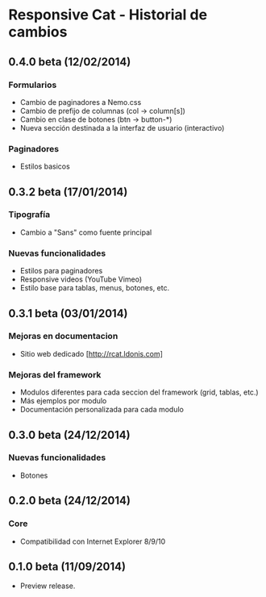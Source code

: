 Responsive Cat - Historial de cambios
===================

0.4.0 beta (12/02/2014)
------------------
### Formularios
* Cambio de paginadores a Nemo.css
* Cambio de prefijo de columnas (col -> column[s])
* Cambio en clase de botones (btn -> button-*)
* Nueva sección destinada a la interfaz de usuario (interactivo)

### Paginadores
* Estilos basicos

0.3.2 beta (17/01/2014)
------------------
### Tipografía
* Cambio a "Sans" como fuente principal

### Nuevas funcionalidades
* Estilos para paginadores
* Responsive videos (YouTube Vimeo)
* Estilo base para tablas, menus, botones, etc.

0.3.1 beta (03/01/2014)
------------------
### Mejoras en documentacion
* Sitio web dedicado [http://rcat.ldonis.com]

### Mejoras del framework
* Modulos diferentes para cada seccion del framework (grid, tablas, etc.)
* Más ejemplos por modulo
* Documentación personalizada para cada modulo

0.3.0 beta (24/12/2014)
------------------
### Nuevas funcionalidades
* Botones


0.2.0 beta (24/12/2014)
------------------

### Core

* Compatibilidad con Internet Explorer 8/9/10

0.1.0 beta (11/09/2014)
------------------

* Preview release.